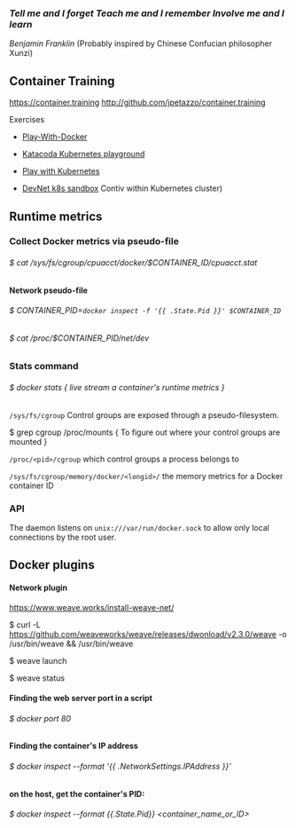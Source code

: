 
### _Tell me and I forget_ _Teach me and I remember_ _Involve me and I learn_
	
_Benjamin Franklin_
(Probably inspired by Chinese Confucian philosopher Xunzi)


## Container Training

https://container.training
http://github.com/jpetazzo/container.training

Exercises

 * [Play-With-Docker](http://www.play-with-docker.com)

 * [Katacoda Kubernetes playground](https://katacoda.com/courses/kubernetes/playground)

 * [Play with Kubernetes](https://labs.play-with-k8s.com)

 * [DevNet k8s sandbox](https://devnetsandbox.cisco.com) Contiv within Kubernetes cluster)



## Runtime metrics


### Collect Docker metrics via pseudo-file

###### $ cat /sys/fs/cgroup/cpuacct/docker/$CONTAINER_ID/cpuacct.stat

#### Network pseudo-file

###### $ CONTAINER_PID=`docker inspect -f '{{ .State.Pid }}' $CONTAINER_ID`
###### $ cat /proc/$CONTAINER_PID/net/dev   

### Stats command

###### $ docker stats { live stream a container's runtime metrics }

``` /sys/fs/cgroup ``` Control groups are exposed through a pseudo-filesystem.

$ grep cgroup /proc/mounts { To figure out where your control groups are mounted }

``` /proc/<pid>/cgroup ``` which control groups a process belongs to

``` /sys/fs/cgroup/memory/docker/<longid>/ ``` the memory metrics for a Docker container ID

### API

The daemon listens on ```unix:///var/run/docker.sock``` to allow only local connections by the root user. 


## Docker plugins

#### Network plugin

https://www.weave.works/install-weave-net/

$ curl -L https://github.com/weaveworks/weave/releases/dwonload/v2.3.0/weave -o /usr/bin/weave && /usr/bin/weave

$ weave launch

$ weave status



#### Finding the web server port in a script

###### $ docker port <containerID> 80

#### Finding the container's IP address

###### $ docker inspect --format '{{ .NetworkSettings.IPAddress }}' <yourContainerID>

#### on the host, get the container's PID:

###### $ docker inspect --format {{.State.Pid}} <container_name_or_ID>

